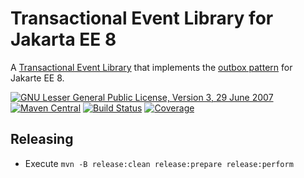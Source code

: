 # Transactional Event Library for Jakarta EE 8

A [Transactional Event Library](https://jonasrutishauser.github.io/transactional-event/) that implements the [outbox pattern](https://microservices.io/patterns/data/transactional-outbox.html) for Jakarte EE 8.

[![GNU Lesser General Public License, Version 3, 29 June 2007](https://img.shields.io/github/license/jonasrutishauser/transactional-event.svg?label=License)](http://www.gnu.org/licenses/lgpl-3.0.txt)
[![Maven Central](https://img.shields.io/maven-central/v/com.github.jonasrutishauser/transactional-event-api.svg?label=Maven%20Central)](http://search.maven.org/#search%7Cga%7C1%7Cg%3A%22com.github.jonasrutishauser%22%20a%3A%22transactional-event-api%22)
[![Build Status](https://img.shields.io/github/workflow/status/jonasrutishauser/transactional-event/Maven%20CI.svg?label=Build)](https://github.com/jonasrutishauser/transactional-event/actions)
[![Coverage](https://img.shields.io/codecov/c/github/jonasrutishauser/transactional-event/master.svg?label=Coverage)](https://codecov.io/gh/jonasrutishauser/transactional-event)

## Releasing

* Execute `mvn -B release:clean release:prepare release:perform`
